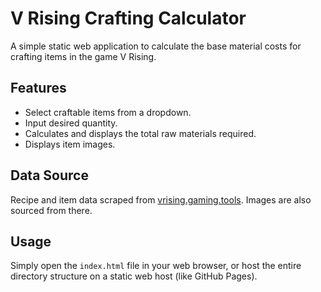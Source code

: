 # V Rising Crafting Calculator

A simple static web application to calculate the base material costs for crafting items in the game V Rising.

## Features

*   Select craftable items from a dropdown.
*   Input desired quantity.
*   Calculates and displays the total raw materials required.
*   Displays item images.

## Data Source

Recipe and item data scraped from [vrising.gaming.tools](https://vrising.gaming.tools/). Images are also sourced from there.

## Usage

Simply open the `index.html` file in your web browser, or host the entire directory structure on a static web host (like GitHub Pages). 
